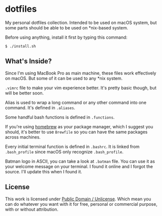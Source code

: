 # dotfiles

My personal dotfiles collection. Intended to be used on macOS system, but some parts should be able to be used on \*nix-based system.

Before using anything, install it first by typing this command:

    $ ./install.sh

## What's Inside?

Since I'm using MacBook Pro as main machine, these files work effectively on macOS. But some of it can be used to any \*nix system.

`.vimrc` file to make your vim experience better. It's pretty basic though, but will be better soon.

Alias is used to wrap a long command or any other command into one command. It's defined in `.aliases`.

Some handful bash functions is defined in `.functions`.

If you're using [homebrew](https://brew.sh) as your package manager, which I suggest you should, it's better to use `Brewfile` so you can have the same packages across machines.

Every initial terminal function is defined in `.bashrc`. It is linked from `.bash_profile` since macOS only recognize `.bash_profile`.

Batman logo in ASCII, you can take a look at `.batman` file. You can use it as your welcome message on your terminal. I found it online and I forgot the source. I'll update this when I found it.

## License

This work is licensed under [Public Domain / Unlicense](https://github.com/junian/dotfiles/blob/master/LICENSE). Which mean you can do whatever you want with it for free, personal or commercial purpose, with or without attribution.
